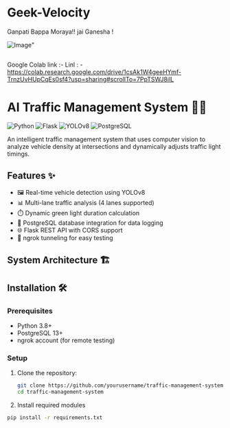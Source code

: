# Geek-Velocity


Ganpati Bappa Moraya!!
jai Ganesha !

![Image](https://github.com/user-attachments/assets/d18158d3-f475-4e24-987c-139b4963a430)"

##
Google Colab link :-
Linl : - https://colab.research.google.com/drive/1csAk1W4geeHYmf-TrnzUvHUpCqEs0sf4?usp=sharing#scrollTo=7PpTSWJ8ilL

# AI Traffic Management System 🚦🚗

![Python](https://img.shields.io/badge/python-3.8%2B-blue)
![Flask](https://img.shields.io/badge/flask-2.0.1-green)
![YOLOv8](https://img.shields.io/badge/YOLOv8-8.0.0-red)
![PostgreSQL](https://img.shields.io/badge/PostgreSQL-13%2B-blueviolet)

An intelligent traffic management system that uses computer vision to analyze vehicle density at intersections and dynamically adjusts traffic light timings.

## Features ✨

- 🖼️ Real-time vehicle detection using YOLOv8
- 📊 Multi-lane traffic analysis (4 lanes supported)
- ⏱️ Dynamic green light duration calculation
- 💾 PostgreSQL database integration for data logging
- 🌐 Flask REST API with CORS support
- 🔌 ngrok tunneling for easy testing

## System Architecture 🏗️

## Installation 🛠️

### Prerequisites

- Python 3.8+
- PostgreSQL 13+
- ngrok account (for remote testing)

### Setup

1. Clone the repository:
   ```bash
   git clone https://github.com/yourusername/traffic-management-system.git
   cd traffic-management-system
2. Install required modules
  ```bash
  pip install -r requirements.txt

